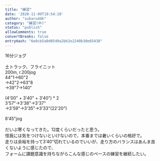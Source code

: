 ```yaml
---
title: "練習"
date: '2020-11-09T19:54:10'
author: "subaru44k"
category: "練習(中)"
status: "publish"
allowComments: true
convertBreaks: false
entryHash: "6e0cb5a0d0540a2bb2e2240b30e65438"
---
```

16分ジョグ<br>
<br>
土トラック、フライニット<br>
200m, r.200jog<br>
44"1→60"2<br>
→42"2→63"8<br>
→39"7→140"<br>
<br>
(4'00" + 3'40" + 3'40") * 2<br>
3'57"→3'38"→3'37"<br>
→3'59"→3'35"→3'33"(22'20")<br>
<br>
8'45"jog<br>
<br>
だいぶ寒くなってきた。12度くらいだったと思う。<br>
怪我には気をつけないといけないので、本番までは暑いくらいの格好で。<br>
走りは余裕を持って3'40"切れているのでいいが、走り方のバランスはあんま良くないように感じたので、<br>
フォームに課題意識を持ちながらこんな感じのペースの練習を継続したい。

